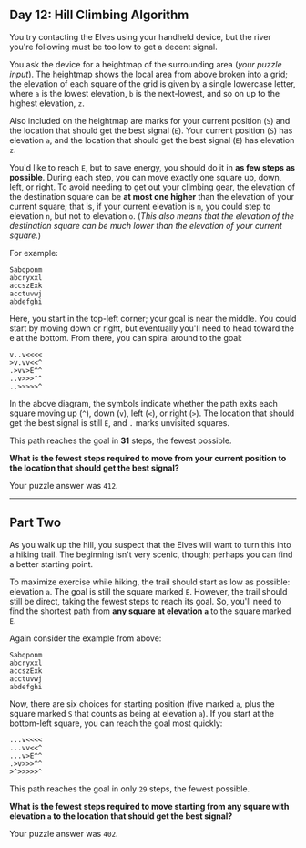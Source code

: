 ## Day 12: Hill Climbing Algorithm

You try contacting the Elves using your handheld device, but the river you're following must 
be too low to get a decent signal.

You ask the device for a heightmap of the surrounding area (_your puzzle input_). The heightmap 
shows the local area from above broken into a grid; the elevation of each square of the grid is 
given by a single lowercase letter, where `a` is the lowest elevation, `b` is the next-lowest, 
and so on up to the highest elevation, `z`.

Also included on the heightmap are marks for your current position (`S`) and the location that 
should get the best signal (`E`). Your current position (`S`) has elevation `a`, and the location 
that should get the best signal (`E`) has elevation `z`.

You'd like to reach `E`, but to save energy, you should do it in **as few steps as possible**. 
During each step, you can move exactly one square up, down, left, or right. To avoid needing to 
get out your climbing gear, the elevation of the destination square can be **at most one higher**
than the elevation of your current square; that is, if your current elevation is `m`, you could 
step to elevation `n`, but not to elevation `o`. (_This also means that the elevation of the 
destination square can be much lower than the elevation of your current square._)

For example:

```
Sabqponm
abcryxxl
accszExk
acctuvwj
abdefghi
```

Here, you start in the top-left corner; your goal is near the middle. You could start by moving 
down or right, but eventually you'll need to head toward the e at the bottom. From there, you 
can spiral around to the goal:

```
v..v<<<<
>v.vv<<^
.>vv>E^^
..v>>>^^
..>>>>>^
```

In the above diagram, the symbols indicate whether the path exits each square moving up (`^`), 
down (`v`), left (`<`), or right (`>`). The location that should get the best signal is still 
`E`, and `.` marks unvisited squares.

This path reaches the goal in **31** steps, the fewest possible.

**What is the fewest steps required to move from your current position to the location that 
should get the best signal?**

Your puzzle answer was `412`.

---

## Part Two

As you walk up the hill, you suspect that the Elves will want to turn this into a hiking trail. 
The beginning isn't very scenic, though; perhaps you can find a better starting point.

To maximize exercise while hiking, the trail should start as low as possible: elevation `a`. 
The goal is still the square marked `E`. However, the trail should still be direct, taking the 
fewest steps to reach its goal. So, you'll need to find the shortest path from **any square at 
elevation `a`** to the square marked `E`.

Again consider the example from above:

```
Sabqponm
abcryxxl
accszExk
acctuvwj
abdefghi
```

Now, there are six choices for starting position (five marked `a`, plus the square marked `S` 
that counts as being at elevation `a`). If you start at the bottom-left square, you can reach 
the goal most quickly:

```
...v<<<<
...vv<<^
...v>E^^
.>v>>>^^
>^>>>>>^
```

This path reaches the goal in only `29` steps, the fewest possible.

**What is the fewest steps required to move starting from any square with elevation `a` to the 
location that should get the best signal?**

Your puzzle answer was `402`.
